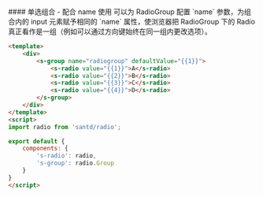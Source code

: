 <text lang="cn">
#### 单选组合 - 配合 name 使用
可以为 RadioGroup 配置 `name` 参数，为组合内的 input 元素赋予相同的 `name` 属性，使浏览器把 RadioGroup 下的 Radio 真正看作是一组（例如可以通过方向键始终在同一组内更改选项）。
</text>

```html
<template>
    <div>
        <s-group name="radiogroup" defaultValue="{{1}}">
            <s-radio value="{{1}}">A</s-radio>
            <s-radio value="{{2}}">B</s-radio>
            <s-radio value="{{3}}">C</s-radio>
            <s-radio value="{{4}}">D</s-radio>
        </s-group>
    </div>
</template>
<script>
import radio from 'santd/radio';

export default {
    components: {
        's-radio': radio,
        's-group': radio.Group
    }
}
</script>
```
